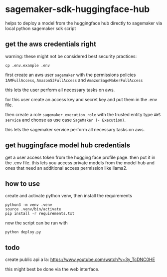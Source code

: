 # sagemaker-sdk-huggingface-hub
helps to deploy a model from the huggingface hub directly to sagemaker via local python sagemaker sdk script


## get the aws credentials right
warning: these might not be considered best security practices:

```
cp .env.example .env
```

first create an aws user `sagemaker` with the permissions  policies `IAMFullAccess`, `AmazonS3FullAccess` and `AmazonSageMakerFullAccess`

this lets the user perform all necessary tasks on aws.

for this user create an access key and secret key and put them in the .env file.

then create a role `sagemaker_execution_role` with the trusted entity type `AWS service` and  choose as use case `SageMaker (- Execution)`.

this lets the sagemaker service perform all necessary tasks on aws.


## get huggingface model hub credentials

get a user access token from the hugging face profile page. then put it in the .env file. this lets you access private models from the model hub and ones that need an additional access permission like llama2.

## how to use

create and activate python venv, then install the requirements

```
python3 -m venv .venv
source .venv/bin/activate
pip install -r requirements.txt
```

now the script can be run with

```
python deploy.py
```

## todo

create public api a la: https://www.youtube.com/watch?v=3y_TcDNC0HE

this might best be done via the web interface.
